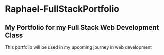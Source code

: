 # Raphael-FullStackPortfolio

## My Portfolio for my Full Stack Web Development Class
This portfolio will be used in my upcoming journey in web development

